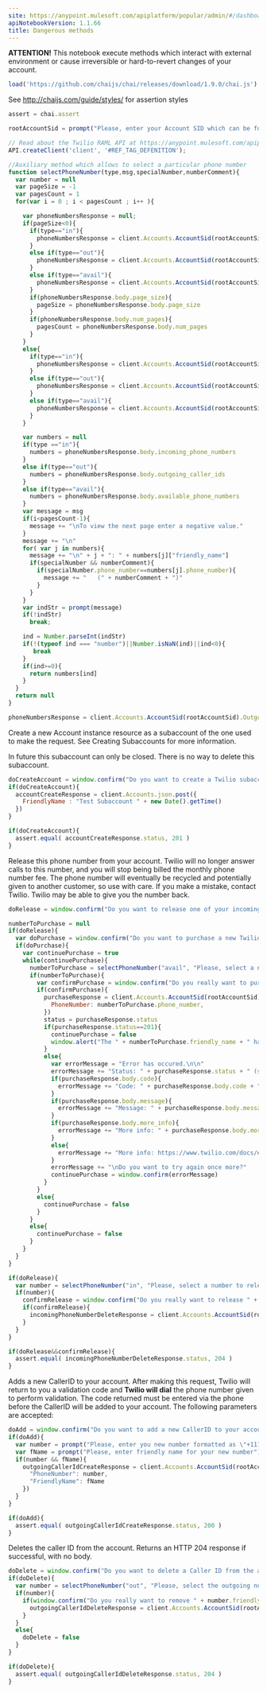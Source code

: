 ```yaml
---
site: https://anypoint.mulesoft.com/apiplatform/popular/admin/#/dashboard/apis/8031/versions/8196/portal/pages/6883/preview
apiNotebookVersion: 1.1.66
title: Dangerous methods
---
```


**ATTENTION!** This notebook execute methods which interact with external environment or cause irreversible or hard-to-revert changes of your account.

```javascript
load('https://github.com/chaijs/chai/releases/download/1.9.0/chai.js')
```

See http://chaijs.com/guide/styles/ for assertion styles

```javascript
assert = chai.assert
```

```javascript
rootAccountSid = prompt("Please, enter your Account SID which can be found at https://www.twilio.com/user/account")
```

```javascript
// Read about the Twilio RAML API at https://anypoint.mulesoft.com/apiplatform/popular/admin/#/dashboard/apis/8031/versions/8196/contracts
API.createClient('client', '#REF_TAG_DEFENITION');
```

```javascript
//Auxiliary method which allows to select a particular phone number
function selectPhoneNumber(type,msg,specialNumber,numberComment){
  var number = null
  var pageSize = -1
  var pagesCount = 1
  for(var i = 0 ; i < pagesCount ; i++ ){

    var phoneNumbersResponse = null;
    if(pageSize<0){
      if(type=="in"){
        phoneNumbersResponse = client.Accounts.AccountSid(rootAccountSid).IncomingPhoneNumbers.json.get()
      }
      else if(type=="out"){
        phoneNumbersResponse = client.Accounts.AccountSid(rootAccountSid).OutgoingCallerIds.json.get()
      }
      else if(type=="avail"){
        phoneNumbersResponse = client.Accounts.AccountSid(rootAccountSid).AvailablePhoneNumbers.IsoCountryCode("US").Local.json.get()
      }
      if(phoneNumbersResponse.body.page_size){
        pageSize = phoneNumbersResponse.body.page_size
      }
      if(phoneNumbersResponse.body.num_pages){
        pagesCount = phoneNumbersResponse.body.num_pages
      }
    }
    else{
      if(type=="in"){
        phoneNumbersResponse = client.Accounts.AccountSid(rootAccountSid).IncomingPhoneNumbers.json.get({"Page":i,"PageSize":pageSize})
      }
      else if(type=="out"){
        phoneNumbersResponse = client.Accounts.AccountSid(rootAccountSid).OutgoingCallerIds.json.get({"Page":i,"PageSize":pageSize})
      }
      else if(type=="avail"){
        phoneNumbersResponse = client.Accounts.AccountSid(rootAccountSid).AvailablePhoneNumbers.IsoCountryCode("US").Local.json.get({"Page":i,"PageSize":pageSize})
      }
    }

    var numbers = null
    if(type =="in"){
      numbers = phoneNumbersResponse.body.incoming_phone_numbers
    }
    else if(type=="out"){
      numbers = phoneNumbersResponse.body.outgoing_caller_ids
    }
    else if(type=="avail"){
      numbers = phoneNumbersResponse.body.available_phone_numbers
    }
    var message = msg
    if(i<pagesCount-1){
      message += "\nTo view the next page enter a negative value."
    }
    message += "\n"
    for( var j in numbers){
      message += "\n" + j + ": " + numbers[j]["friendly_name"]
      if(specialNumber && numberComment){
        if(specialNumber.phone_number==numbers[j].phone_number){
          message += "   (" + numberComment + ")"
        }
      }
    }
    var indStr = prompt(message)
    if(!indStr)
      break;

    ind = Number.parseInt(indStr)
    if(!(typeof ind === "number")||Number.isNaN(ind)||ind<0){
       break
    }
    if(ind>=0){
      return numbers[ind]
    }  
  }
  return null
}
```

```javascript
phoneNumbersResponse = client.Accounts.AccountSid(rootAccountSid).OutgoingCallerIds.json.get()
```

Create a new Account instance resource as a subaccount of the one used to make the request. See
Creating Subaccounts for more information.

In future this subaccount can only be closed. There is no way to delete this subaccount.

```javascript
doCreateAccount = window.confirm("Do you want to create a Twilio subaccount?\nIn future this subaccount can only be closed. There is no way to delete this subaccount.")
if(doCreateAccount){
  accountCreateResponse = client.Accounts.json.post({
    FriendlyName : "Test Subaccount " + new Date().getTime()
  })
}
```

```javascript
if(doCreateAccount){
  assert.equal( accountCreateResponse.status, 201 )
}
```

Release this phone number from your account. Twilio will no longer answer
calls to this number, and you will stop being billed the monthly phone
number fee. The phone number will eventually be recycled and potentially
given to another customer, so use with care. If you make a mistake, contact
Twilio. Twilio may be able to give you the number back.

```javascript
doRelease = window.confirm("Do you want to release one of your incoming numbers?\n\nTwilio will no longer answer calls to this number, and you will stop being billed the monthly phone number fee. The phone number will eventually be recycled and potentially given to another customer, so use with care. If you make a mistake, contact Twilio. Twilio may be able to give you the number back.")
```

```javascript
numberToPurchase = null
if(doRelease){
  var doPurchase = window.confirm("Do you want to purchase a new Twilio number in order to use it for number release test?\n\n If you refuse to purchase a number now, you will still be able to release one of your existing numbers.\n\nNote that this operation bills your account.")
  if(doPurchase){
    var continuePurchase = true
    while(continuePurchase){
      numberToPurchase = selectPhoneNumber("avail", "Please, select a number to purchase by entering it's index.")
      if(numberToPurchase){
        var confirmPurchase = window.confirm("Do you really want to purchase the " + numberToPurchase.friendly_name + " number?")
        if(confirmPurchase){
          purchaseResponse = client.Accounts.AccountSid(rootAccountSid).IncomingPhoneNumbers.json.post({
            PhoneNumber: numberToPurchase.phone_number,
          })
          status = purchaseResponse.status
          if(purchaseResponse.status==201){
            continuePurchase = false
            window.alert("The " + numberToPurchase.friendly_name + " has been successfully purchased." )
          }
          else{
            var errorMessage = "Error has occured.\n\n"
            errorMessage += "Status: " + purchaseResponse.status + " (supposed to be 201)\n"
            if(purchaseResponse.body.code){
              errorMessage += "Code: " + purchaseResponse.body.code + "\n"
            }
            if(purchaseResponse.body.message){
              errorMessage += "Message: " + purchaseResponse.body.message + "\n"
            }
            if(purchaseResponse.body.more_info){
              errorMessage += "More info: " + purchaseResponse.body.more_info + "\n"
            }
            else{
              errorMessage += "More info: https://www.twilio.com/docs/errors\n"
            }
            errorMessage += "\nDo you want to try again once more?"
            continuePurchase = window.confirm(errorMessage)
          }
        }
        else{
          continuePurchase = false
        }
      }
      else{
        continuePurchase = false
      }
    }
  }
}
```

```javascript
if(doRelease){ 
  var number = selectPhoneNumber("in", "Please, select a number to release by entering its index.",numberToPurchase,"this number has just been purchased")
  if(number){
    confirmRelease = window.confirm("Do you really want to release " + number.friendly_name)
    if(confirmRelease){
      incomingPhoneNumberDeleteResponse = client.Accounts.AccountSid(rootAccountSid).IncomingPhoneNumbers.IncomingPhoneNumberSid(number.sid).json.delete({})
    }
  }
}
```

```javascript
if(doRelease&&confirmRelease){
  assert.equal( incomingPhoneNumberDeleteResponse.status, 204 )
}
```

Adds a new CallerID to your account. After making this request, Twilio will return to you a validation code and **Twilio will dial** the phone number given to perform validation. The code returned must be entered via the phone before the CallerID will be added to your account. The following parameters are accepted:

```javascript
doAdd = window.confirm("Do you want to add a new CallerID to your account?\n\nAfter making this request, Twilio will return to you a validation code and Twilio will dial the phone number given to perform validation. The code returned must be entered via the phone before the CallerID will be added to your account. The following parameters are accepted:")
if(doAdd){  
  var number = prompt("Please, enter you new number formatted as \"+1112223344\".")
  var fName = prompt("Please, enter friendly name for your new number")
  if(number && fName){
    outgoingCallerIdCreateResponse = client.Accounts.AccountSid(rootAccountSid).OutgoingCallerIds.json.post({
      "PhoneNumber": number,
      "FriendlyName": fName
    })
  }
}
```

```javascript
if(doAdd){
  assert.equal( outgoingCallerIdCreateResponse.status, 200 )
}
```

Deletes the caller ID from the account. Returns an HTTP 204 response if
successful, with no body.

```javascript
doDelete = window.confirm("Do you want to delete a Caller ID from the account?")
if(doDelete){
  var number = selectPhoneNumber("out", "Please, select the outgoing number to be removed by entering it's index.")
  if(number){
    if(window.confirm("Do you really want to remove " + number.friendly_name + " from the set of your outgoing caller Ids?")){
      outgoingCallerIdDeleteResponse = client.Accounts.AccountSid(rootAccountSid).OutgoingCallerIds.OutgoingCallerIdSid(number.sid).json.delete({})
    }
  }
  else{
    doDelete = false
  }
}
```

```javascript
if(doDelete){
  assert.equal( outgoingCallerIdDeleteResponse.status, 204 )
}
```